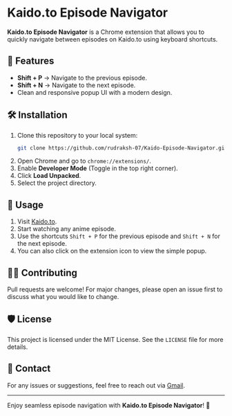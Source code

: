 # Kaido.to Episode Navigator

**Kaido.to Episode Navigator** is a Chrome extension that allows you to quickly navigate between episodes on Kaido.to using keyboard shortcuts.

## 🚀 Features
- **Shift + P** → Navigate to the previous episode.
- **Shift + N** → Navigate to the next episode.
- Clean and responsive popup UI with a modern design.

## 🛠 Installation
1. Clone this repository to your local system:
    ```bash
    git clone https://github.com/rudraksh-07/Kaido-Episode-Navigator.git
    ```
2. Open Chrome and go to `chrome://extensions/`.
3. Enable **Developer Mode** (Toggle in the top right corner).
4. Click **Load Unpacked**.
5. Select the project directory.

## 🔎 Usage
1. Visit [Kaido.to](https://kaido.to/).
2. Start watching any anime episode.
3. Use the shortcuts `Shift + P` for the previous episode and `Shift + N` for the next episode.
4. You can also click on the extension icon to view the simple popup.

## 🧑‍💻 Contributing
Pull requests are welcome! For major changes, please open an issue first to discuss what you would like to change.

## 🛡 License
This project is licensed under the MIT License. See the `LICENSE` file for more details.

## 📧 Contact
For any issues or suggestions, feel free to reach out via [Gmail](mailto:rudrakshrockssoohard@gmail.com).

---
Enjoy seamless episode navigation with **Kaido.to Episode Navigator**! 🎉
